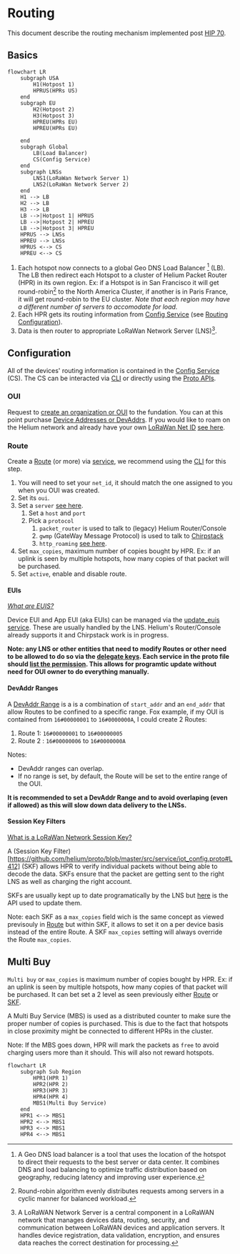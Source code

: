 # Routing

This document describe the routing mechanism implemented post [HIP 70](https://github.com/helium/HIP/blob/main/0070-scaling-helium.md).

## Basics

```mermaid
flowchart LR
    subgraph USA
        H1(Hotpost 1)
        HPRUS(HPRs US)
    end
    subgraph EU
        H2(Hotpost 2)
        H3(Hotpost 3)
        HPREU(HPRs EU)
        HPREU(HPRs EU)
        
    end
    subgraph Global
        LB(Load Balancer)
        CS(Config Service)
    end
    subgraph LNSs
        LNS1(LoRaWan Network Server 1)
        LNS2(LoRaWan Network Server 2)
    end
    H1 --> LB
    H2 --> LB
    H3 --> LB
    LB -->|Hotpost 1| HPRUS
    LB -->|Hotpost 2| HPREU
    LB -->|Hotpost 3| HPREU
    HPRUS --> LNSs
    HPREU --> LNSs
    HPRUS <--> CS
    HPREU <--> CS
```

1. Each hotspot now connects to a global Geo DNS Load Balancer [^1] (LB). The LB then redirect each Hotspot to a cluster of Helium Packet Router (HPR) in its own region. Ex: if a Hotspot is in San Francisco it will get round-robin[^2] to the North America Cluster, if another is in Paris France, it will get round-robin to the EU cluster. *Note that each region may have a different number of servers to accomodate for load.*
2. Each HPR gets its routing information from [Config Service](https://github.com/helium/oracles/tree/main/iot_config) (see [Routing Configuration](#routing-configuration)).
3. Data is then router to appropriate LoRaWan Network Server (LNS)[^3].


## Configuration

All of the devices' routing information is contained in the [Config Service](https://github.com/helium/oracles/tree/main/iot_config) (CS). The CS can be interacted via [CLI](https://github.com/helium/helium-config-service-cli) or directly using the [Proto APIs](https://github.com/helium/proto/blob/master/src/service/iot_config.proto).

### OUI 

Request to [create an organization or OUI](https://github.com/helium/proto/blob/master/src/service/iot_config.proto#L650) to the fundation. You can at this point purchase [Device Addresses or DevAddrs](https://github.com/helium/proto/blob/master/src/service/iot_config.proto#L27). If you would like to roam on the Helium network and already have your own [LoRaWan Net ID](https://www.thethingsnetwork.org/docs/lorawan/prefix-assignments/) [see here](https://github.com/helium/proto/blob/master/src/service/iot_config.proto#L652).

### Route
Create a [Route](https://github.com/helium/proto/blob/master/src/service/iot_config.proto#L120) (or more) via [service](https://github.com/helium/proto/blob/master/src/service/iot_config.proto#L671), we recommend using the [CLI](https://github.com/helium/helium-config-service-cli) for this step.

1. You will need to set your `net_id`, it should match the one assigned to you when you OUI was created.
2. Set its `oui`.
3. Set a `server` [see here](https://github.com/helium/proto/blob/master/src/service/iot_config.proto#L107).
    1. Set a `host` and `port`
    2. Pick a `protocol`
        1. `packet_router` is used to talk to (legacy) Helium Router/Console
        2. `gwmp` (GateWay Message Protocol) is used to talk to [Chirpstack](https://www.chirpstack.io/)
        3. `http_roaming` [see here](https://lora-alliance.org/wp-content/uploads/2022/01/TR010-1.0.0-LoRaWAN-Roaming-Hub.pdf).
4. Set `max_copies`, maximum number of copies bought by HPR. Ex: if an uplink is seen by multiple hotspots, how many copies of that packet will be purchased.
5. Set `active`, enable and disable route.

#### EUIs

*[What are EUIS?](https://www.thethingsnetwork.org/docs/lorawan/addressing/)*

Device EUI and App EUI (aka EUIs) can be managed via the [update_euis service](https://github.com/helium/proto/blob/master/src/service/iot_config.proto#L686). These are usually handled by the LNS. Helium's Router/Console already supports it and Chirpstack work is in progress.

**Note: any LNS or other entities that need to modify Routes or other need to be allowed to do so via the [delegate keys](https://github.com/helium/proto/blob/master/src/service/iot_config.proto#L53). Each service in the proto file should [list the permission](https://github.com/helium/proto/blob/master/src/service/iot_config.proto#L641). This allows for programtic update without need for OUI owner to do everything manually.**

#### DevAddr Ranges

A [DevAddr Range]([start_addr](https://github.com/helium/proto/blob/master/src/service/iot_config.proto#L59)) is a is a combination of `start_addr` and an `end_addr` that allow Routes to be confined to a specific range. Fox example, if my OUI is contained from `16#00000001` to `16#0000000A`, I could create 2 Routes:
1. Route 1: `16#00000001` to `16#00000005`
2. Route 2 : `16#00000006` to `16#0000000A`
   
Notes:
- DevAddr ranges can overlap.
- If no range is set, by default, the Route will be set to the entire range of the OUI.

**It is  recommended to set a DevAddr Range and to avoid overlaping (even if allowed) as this will slow down data delivery to the LNSs.**

#### Session Key Filters

[What is a LoRaWan Network Session Key?](https://www.thethingsnetwork.org/docs/lorawan/security/)

A (Session Key Filter)[https://github.com/helium/proto/blob/master/src/service/iot_config.proto#L412] (SKF) allows HPR to verify individual packets without being able to decode the data. SKFs ensure that the packet are getting sent to the right LNS as well as charging the right account.

SKFs are usually kept up to date programatically by the LNS but [here](https://github.com/helium/proto/blob/master/src/service/iot_config.proto#L705) is the API used to update them.


Note: each SKF as a `max_copies` field wich is the same concept as viewed previsouly in [Route](#route) but within SKF, it allows to set it on a per device basis instead of the entire Route. A SKF `max_copies` setting will always override the Route `max_copies`.

## Multi Buy

`Multi buy` or `max_copies` is maximum number of copies bought by HPR. Ex: if an uplink is seen by multiple hotspots, how many copies of that packet will be purchased. It can bet set a 2 level as seen previously either [Route](https://github.com/helium/proto/blob/master/src/service/iot_config.proto#L129) or [SKF](https://github.com/helium/proto/blob/master/src/service/iot_config.proto#L417).

A Multi Buy Service (MBS) is used as a distributed counter to make sure the proper number of copies is purchased. This is due to the fact that hotspots in close proximity might be connected to different HPRs in the cluster.

Note: If the MBS goes down, HPR will mark the packets as `free` to avoid charging users more than it should. This will also not reward hotspots.

```mermaid
flowchart LR
    subgraph Sub Region
        HPR1(HPR 1)
        HPR2(HPR 2)
        HPR3(HPR 3)
        HPR4(HPR 4)
        MBS1(Multi Buy Service)
    end
    HPR1 <--> MBS1
    HPR2 <--> MBS1
    HPR3 <--> MBS1
    HPR4 <--> MBS1
```

[^1]: A Geo DNS load balancer is a tool that uses the location of the hotspot to direct their requests to the best server or data center. It combines DNS and load balancing to optimize traffic distribution based on geography, reducing latency and improving user experience.

[^2]: Round-robin algorithm evenly distributes requests among servers in a cyclic manner for balanced workload.

[^3]: A LoRaWAN Network Server is a central component in a LoRaWAN network that manages devices data, routing, security, and communication between LoRaWAN devices and application servers. It handles device registration, data validation, encryption, and ensures data reaches the correct destination for processing.